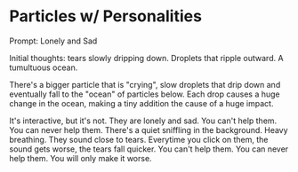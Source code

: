 # Particles w/ Personalities

Prompt: Lonely and Sad

Initial thoughts: tears slowly dripping down. Droplets that ripple outward. A tumultuous ocean. 

There's a bigger particle that is "crying", slow droplets that drip down and eventually fall to the "ocean" of particles below. Each drop causes a huge change in the ocean, making a tiny addition the cause of a huge impact.

It's interactive, but it's not. They are lonely and sad. You can't help them. You can never help them. There's a quiet sniffling in the background. Heavy breathing. They sound close to tears. Everytime you click on them, the sound gets worse, the tears fall quicker. You can't help them. You can never help them. You will only make it worse. 

